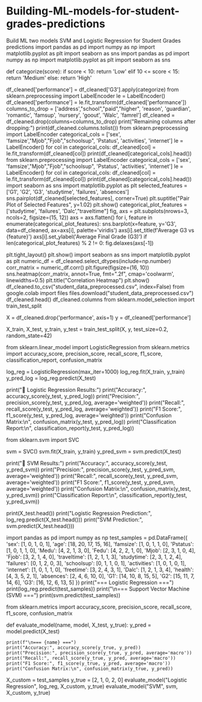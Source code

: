 # Building-ML-models-for-student-grades-predictions
Build ML two models SVM and Logistic Regression for Student Grades predictions
import pandas as pd
import numpy as np
import matplotlib.pyplot as plt
import seaborn as sns
import pandas as pd
import numpy as np
import matplotlib.pyplot as plt
import seaborn as sns

def categorize(score):
    if score < 10:
        return 'Low'
    elif 10 <= score < 15:
        return 'Medium'
    else:
        return 'High'

df_cleaned['performance'] = df_cleaned['G3'].apply(categorize)
from sklearn.preprocessing import LabelEncoder
le = LabelEncoder()
df_cleaned['performance'] = le.fit_transform(df_cleaned['performance'])
columns_to_drop = ['address',"school","paid","higher", 'reason', 'guardian', 'romantic', 'famsup', 'nursery', 'goout', 'Walc', 'famrel']
df_cleaned = df_cleaned.drop(columns=columns_to_drop)
print("Remaining columns after dropping:")
print(df_cleaned.columns.tolist())
from sklearn.preprocessing import LabelEncoder
categorical_cols = ['sex', 'famsize',"Mjob","Fjob","schoolsup", 'Pstatus', 'activities', 'internet']
le = LabelEncoder()
for col in categorical_cols:
    df_cleaned[col] = le.fit_transform(df_cleaned[col])
print(df_cleaned[categorical_cols].head())
from sklearn.preprocessing import LabelEncoder
categorical_cols = ['sex', 'famsize',"Mjob","Fjob","schoolsup", 'Pstatus', 'activities', 'internet']
le = LabelEncoder()
for col in categorical_cols:
    df_cleaned[col] = le.fit_transform(df_cleaned[col])
print(df_cleaned[categorical_cols].head())
import seaborn as sns
import matplotlib.pyplot as plt
selected_features = ['G1', 'G2', 'G3', 'studytime', 'failures', 'absences']
sns.pairplot(df_cleaned[selected_features], corner=True)
plt.suptitle("Pair Plot of Selected Features", y=1.02)
plt.show()
categorical_plot_features = ['studytime', 'failures', 'Dalc',"traveltime"]
fig, axs = plt.subplots(nrows=3, ncols=2, figsize=(15, 12))
axs = axs.flatten()
for i, feature in enumerate(categorical_plot_features):
    sns.barplot(x=feature, y='G3', data=df_cleaned, ax=axs[i], palette='viridis')
    axs[i].set_title(f'Average G3 vs {feature}')
    axs[i].set_ylabel('Average Final Grade (G3)')
if len(categorical_plot_features) % 2 != 0:
    fig.delaxes(axs[-1])

plt.tight_layout()
plt.show()
import seaborn as sns
import matplotlib.pyplot as plt
numeric_df = df_cleaned.select_dtypes(include=np.number)
corr_matrix = numeric_df.corr()
plt.figure(figsize=(16, 10))
sns.heatmap(corr_matrix, annot=True, fmt=".2f", cmap='coolwarm', linewidths=0.5)
plt.title("Correlation Heatmap")
plt.show()
df_cleaned.to_csv("student_data_preprocessed.csv", index=False)
from google.colab import files
files.download("student_data_preprocessed.csv")
df_cleaned.head()
df_cleaned.columns
from sklearn.model_selection import train_test_split

X = df_cleaned.drop('performance', axis=1)
y = df_cleaned['performance']

X_train, X_test, y_train, y_test = train_test_split(X, y, test_size=0.2, random_state=42)

from sklearn.linear_model import LogisticRegression
from sklearn.metrics import accuracy_score, precision_score, recall_score, f1_score, classification_report, confusion_matrix

log_reg = LogisticRegression(max_iter=1000)
log_reg.fit(X_train, y_train)
y_pred_log = log_reg.predict(X_test)

print("🔹 Logistic Regression Results:")
print("Accuracy:", accuracy_score(y_test, y_pred_log))
print("Precision:", precision_score(y_test, y_pred_log, average='weighted'))
print("Recall:", recall_score(y_test, y_pred_log, average='weighted'))
print("F1 Score:", f1_score(y_test, y_pred_log, average='weighted'))
print("Confusion Matrix:\n", confusion_matrix(y_test, y_pred_log))
print("Classification Report:\n", classification_report(y_test, y_pred_log))

from sklearn.svm import SVC

svm = SVC()
svm.fit(X_train, y_train)
y_pred_svm = svm.predict(X_test)

print("🔹 SVM Results:")
print("Accuracy:", accuracy_score(y_test, y_pred_svm))
print("Precision:", precision_score(y_test, y_pred_svm, average='weighted'))
print("Recall:", recall_score(y_test, y_pred_svm, average='weighted'))
print("F1 Score:", f1_score(y_test, y_pred_svm, average='weighted'))
print("Confusion Matrix:\n", confusion_matrix(y_test, y_pred_svm))
print("Classification Report:\n", classification_report(y_test, y_pred_svm))

print(X_test.head())
print("Logistic Regression Prediction:", log_reg.predict(X_test.head()))
print("SVM Prediction:", svm.predict(X_test.head()))

import pandas as pd
import numpy as np
test_samples = pd.DataFrame({
    'sex': [1, 0, 1, 0, 1],
    'age': [18, 20, 17, 15, 16],
    'famsize': [1, 0, 1, 1, 0],
    'Pstatus': [1, 0, 1, 1, 0],
    'Medu': [4, 2, 1, 3, 0],
    'Fedu': [4, 2, 2, 1, 0],
    'Mjob': [2, 3, 1, 0, 4],
    'Fjob': [3, 2, 1, 4, 0],
    'traveltime': [1, 2, 1, 1, 3],
    'studytime': [2, 3, 1, 2, 4],
    'failures': [0, 1, 2, 0, 3],
    'schoolsup': [0, 1, 1, 0, 1],
    'activities': [1, 0, 1, 0, 1],
    'internet': [1, 0, 1, 1, 0],
    'freetime': [3, 2, 4, 3, 1],
    'Dalc': [1, 2, 1, 3, 4],
    'health': [4, 3, 5, 2, 1],
    'absences': [2, 4, 6, 10, 0],
    'G1': [14, 10, 8, 15, 5],
    'G2': [15, 11, 7, 14, 6],
    'G3': [16, 12, 6, 13, 5]
})
print("=== Logistic Regression ===")
print(log_reg.predict(test_samples))
print("\n=== Support Vector Machine (SVM) ===")
print(svm.predict(test_samples))

from sklearn.metrics import accuracy_score, precision_score, recall_score, f1_score, confusion_matrix

def evaluate_model(name, model, X_test, y_true):
    y_pred = model.predict(X_test)

    print(f"\n=== {name} ===")
    print("Accuracy:", accuracy_score(y_true, y_pred))
    print("Precision:", precision_score(y_true, y_pred, average='macro'))
    print("Recall:", recall_score(y_true, y_pred, average='macro'))
    print("F1 Score:", f1_score(y_true, y_pred, average='macro'))
    print("Confusion Matrix:\n", confusion_matrix(y_true, y_pred))


X_custom = test_samples
y_true = [2, 1, 0, 2, 0]
evaluate_model("Logistic Regression", log_reg, X_custom, y_true)
evaluate_model("SVM", svm, X_custom, y_true)

